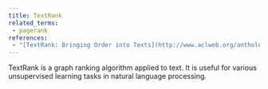 ```yaml
---
title: TextRank
related_terms:
 - pagerank
references:
 - "[TextRank: Bringing Order into Texts](http://www.aclweb.org/anthology/W04-3252)"
---
```

TextRank is a graph ranking algorithm applied to text.
It is useful for various unsupervised learning
tasks in natural language processing.